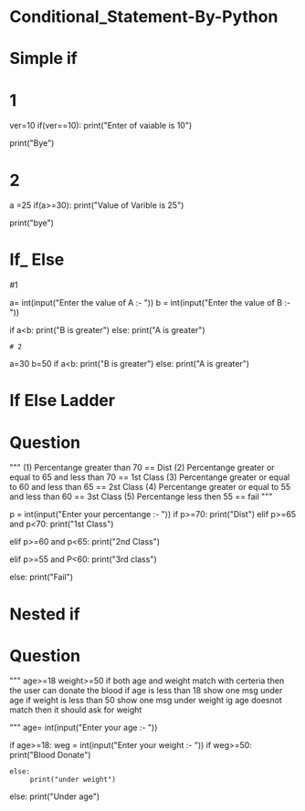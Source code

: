 # Conditional_Statement-By-Python
 # Simple if

# 1
ver=10
if(ver==10):
    print("Enter of vaiable is 10")

print("Bye")

# 2
a =25
if(a>=30):
    print("Value of Varible is 25")

print("bye")


# If_ Else

#1 

a= int(input("Enter the value of A :- "))
b = int(input("Enter the value of B :- "))

if a<b:
    print("B is greater")
else:
    print("A is greater")

    # 2

a=30
b=50
if a<b:
    print("B is greater")
else:
    print("A is greater")



# If Else Ladder

# Question
"""
(1) Percentange greater than 70 == Dist
(2) Percentange greater or equal to 65 and less than 70 == 1st Class
(3) Percentange greater or equal to 60 and less than 65 == 2st Class
(4) Percentange greater or equal to 55 and less than 60 == 3st Class
(5) Percentange less then 55 == fail
"""


p = int(input("Enter your percentange :- "))
if p>=70:
    print("Dist")
elif p>=65 and p<70:
    print("1st Class")

elif p>=60 and p<65:
    print("2nd Class")
          
elif p>=55 and P<60:
    print("3rd class")


else:
    print("Fail")



#  Nested if

# Question

"""
age>=18
weight>=50
if both age and weight match with certeria then the user can donate the blood
if age is less than 18 show one msg under age 
if weight is less than 50 show one msg under weight
ig age doesnot match then it should ask for weight

"""
age= int(input("Enter your age :- "))


if age>=18:
    weg = int(input("Enter your weight :- "))
    if weg>=50:
        print("Blood Donate")

    else:
         print("under weight")
else:
    print("Under age")
               
